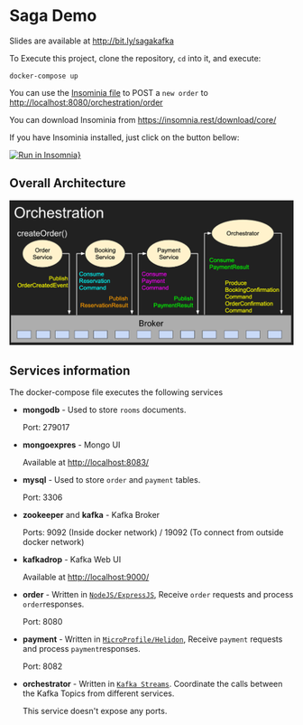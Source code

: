 # Saga Demo

Slides are available at <http://bit.ly/sagakafka>

To Execute this project, clone the repository, `cd` into it, and execute:

    docker-compose up

You can use the [Insominia file](Insomnia.json) to POST a `new order` to <http://localhost:8080/orchestration/order>

You can download Insominia from <https://insomnia.rest/download/core/>

If you have Insominia installed, just click on the button bellow:

[![Run in Insomnia}](https://insomnia.rest/images/run.svg)](https://insomnia.rest/run/?label=Saga%20Demo&uri=https%3A%2F%2Fraw.githubusercontent.com%2Frafabene%2Fsaga-demo%2Fmaster%2FInsomnia.json)

## Overall Architecture

![alt](architecture.png)

## Services information

The docker-compose file executes the following services

- **mongodb** - Used to store `rooms` documents.

    Port: 279017

- **mongoexpres** - Mongo UI

    Available at <http://localhost:8083/>

- **mysql** - Used to store `order` and `payment` tables. 
    
    Port: 3306

- **zookeeper** and **kafka** - Kafka Broker

    Ports: 9092 (Inside docker network) / 19092 (To connect from outside docker network)

- **kafkadrop** - Kafka Web UI 

    Available at <http://localhost:9000/>

- **order** - Written in [`NodeJS/ExpressJS`](https://expressjs.com/), Receive `order` requests and process `order`responses.

    Port: 8080
    
- **payment** - Written in [`MicroProfile/Helidon`](https://helidon.io/), Receive `payment` requests and process `payment`responses.

    Port: 8082

- **orchestrator** - Written in [`Kafka Streams`](https://kafka.apache.org/25/documentation/streams/). Coordinate the calls between the Kafka Topics from different services.

    This service doesn't expose any ports.